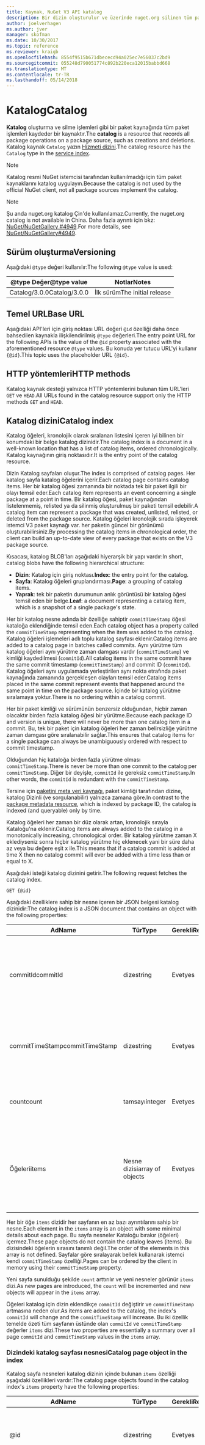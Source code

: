 ```yaml
---
title: Kaynak, NuGet V3 API katalog
description: Bir dizin oluşturulur ve üzerinde nuget.org silinen tüm paketlerin kataloğudur.
author: joelverhagen
ms.author: jver
manager: skofman
ms.date: 10/30/2017
ms.topic: reference
ms.reviewer: kraigb
ms.openlocfilehash: 8554f9515b671dbececd94a025ec7e56037c2bd9
ms.sourcegitcommit: 055248d790051774c892b220eca12015babbd668
ms.translationtype: MT
ms.contentlocale: tr-TR
ms.lasthandoff: 05/14/2018
---
```

# <a name="catalog"></a><span data-ttu-id="11a98-103">Katalog</span><span class="sxs-lookup"><span data-stu-id="11a98-103">Catalog</span></span>

<span data-ttu-id="11a98-104">**Katalog** oluşturma ve silme işlemleri gibi bir paket kaynağında tüm paket işlemleri kaydeder bir kaynaktır.</span><span class="sxs-lookup"><span data-stu-id="11a98-104">The **catalog** is a resource that records all package operations on a package source, such as creations and deletions.</span></span> <span data-ttu-id="11a98-105">Katalog kaynak `Catalog` yazın [Hizmeti dizini](service-index.md).</span><span class="sxs-lookup"><span data-stu-id="11a98-105">The catalog resource has the `Catalog` type in the [service index](service-index.md).</span></span>

> [!Note]
> <span data-ttu-id="11a98-106">Katalog resmi NuGet istemcisi tarafından kullanılmadığı için tüm paket kaynaklarını katalog uygulayın.</span><span class="sxs-lookup"><span data-stu-id="11a98-106">Because the catalog is not used by the official NuGet client, not all package sources implement the catalog.</span></span>

> [!Note]
> <span data-ttu-id="11a98-107">Şu anda nuget.org katalog Çin'de kullanılamaz.</span><span class="sxs-lookup"><span data-stu-id="11a98-107">Currently, the nuget.org catalog is not available in China.</span></span> <span data-ttu-id="11a98-108">Daha fazla ayrıntı için bkz: [NuGet/NuGetGallery #4949](https://github.com/NuGet/NuGetGallery/issues/4949).</span><span class="sxs-lookup"><span data-stu-id="11a98-108">For more details, see [NuGet/NuGetGallery#4949](https://github.com/NuGet/NuGetGallery/issues/4949).</span></span>

## <a name="versioning"></a><span data-ttu-id="11a98-109">Sürüm oluşturma</span><span class="sxs-lookup"><span data-stu-id="11a98-109">Versioning</span></span>

<span data-ttu-id="11a98-110">Aşağıdaki `@type` değeri kullanılır:</span><span class="sxs-lookup"><span data-stu-id="11a98-110">The following `@type` value is used:</span></span>

<span data-ttu-id="11a98-111">@type Değer</span><span class="sxs-lookup"><span data-stu-id="11a98-111">@type value</span></span>   | <span data-ttu-id="11a98-112">Notlar</span><span class="sxs-lookup"><span data-stu-id="11a98-112">Notes</span></span>
------------- | -----
<span data-ttu-id="11a98-113">Catalog/3.0.0</span><span class="sxs-lookup"><span data-stu-id="11a98-113">Catalog/3.0.0</span></span> | <span data-ttu-id="11a98-114">İlk sürüm</span><span class="sxs-lookup"><span data-stu-id="11a98-114">The initial release</span></span>

## <a name="base-url"></a><span data-ttu-id="11a98-115">Temel URL</span><span class="sxs-lookup"><span data-stu-id="11a98-115">Base URL</span></span>

<span data-ttu-id="11a98-116">Aşağıdaki API'leri için giriş noktası URL değeri `@id` özelliği daha önce bahsedilen kaynakla ilişkilendirilmiş `@type` değerleri.</span><span class="sxs-lookup"><span data-stu-id="11a98-116">The entry point URL for the following APIs is the value of the `@id` property associated with the aforementioned resource `@type` values.</span></span> <span data-ttu-id="11a98-117">Bu konuda yer tutucu URL'yi kullanır `{@id}`.</span><span class="sxs-lookup"><span data-stu-id="11a98-117">This topic uses the placeholder URL `{@id}`.</span></span>

## <a name="http-methods"></a><span data-ttu-id="11a98-118">HTTP yöntemleri</span><span class="sxs-lookup"><span data-stu-id="11a98-118">HTTP methods</span></span>

<span data-ttu-id="11a98-119">Katalog kaynak desteği yalnızca HTTP yöntemlerini bulunan tüm URL'leri `GET` ve `HEAD`.</span><span class="sxs-lookup"><span data-stu-id="11a98-119">All URLs found in the catalog resource support only the HTTP methods `GET` and `HEAD`.</span></span>

## <a name="catalog-index"></a><span data-ttu-id="11a98-120">Katalog dizini</span><span class="sxs-lookup"><span data-stu-id="11a98-120">Catalog index</span></span>

<span data-ttu-id="11a98-121">Katalog öğeleri, kronolojik olarak sıralanan listesini içeren iyi bilinen bir konumdaki bir belge katalog dizinidir.</span><span class="sxs-lookup"><span data-stu-id="11a98-121">The catalog index is a document in a well-known location that has a list of catalog items, ordered chronologically.</span></span> <span data-ttu-id="11a98-122">Katalog kaynağının giriş noktasıdır.</span><span class="sxs-lookup"><span data-stu-id="11a98-122">It is the entry point of the catalog resource.</span></span>

<span data-ttu-id="11a98-123">Dizin Katalog sayfaları oluşur.</span><span class="sxs-lookup"><span data-stu-id="11a98-123">The index is comprised of catalog pages.</span></span> <span data-ttu-id="11a98-124">Her katalog sayfa katalog öğelerini içerir.</span><span class="sxs-lookup"><span data-stu-id="11a98-124">Each catalog page contains catalog items.</span></span> <span data-ttu-id="11a98-125">Her bir katalog öğesi zamanında bir noktada tek bir paket ilgili bir olayı temsil eder.</span><span class="sxs-lookup"><span data-stu-id="11a98-125">Each catalog item represents an event concerning a single package at a point in time.</span></span> <span data-ttu-id="11a98-126">Bir katalog öğesi, paket kaynağından listelenmemiş, relisted ya da silinmiş oluşturulmuş bir paketi temsil edebilir.</span><span class="sxs-lookup"><span data-stu-id="11a98-126">A catalog item can represent a package that was created, unlisted, relisted, or deleted from the package source.</span></span> <span data-ttu-id="11a98-127">Katalog öğeleri kronolojik sırada işleyerek istemci V3 paket kaynağı var. her paketin güncel bir görünümü oluşturabilirsiniz.</span><span class="sxs-lookup"><span data-stu-id="11a98-127">By processing the catalog items in chronological order, the client can build an up-to-date view of every package that exists on the V3 package source.</span></span>

<span data-ttu-id="11a98-128">Kısacası, katalog BLOB'ları aşağıdaki hiyerarşik bir yapı vardır:</span><span class="sxs-lookup"><span data-stu-id="11a98-128">In short, catalog blobs have the following hierarchical structure:</span></span>

- <span data-ttu-id="11a98-129">**Dizin**: Katalog için giriş noktası.</span><span class="sxs-lookup"><span data-stu-id="11a98-129">**Index**: the entry point for the catalog.</span></span>
- <span data-ttu-id="11a98-130">**Sayfa**: Katalog öğeleri gruplandırması.</span><span class="sxs-lookup"><span data-stu-id="11a98-130">**Page**: a grouping of catalog items.</span></span>
- <span data-ttu-id="11a98-131">**Yaprak**: tek bir paketin durumunun anlık görüntüsü bir katalog öğesi temsil eden bir belge.</span><span class="sxs-lookup"><span data-stu-id="11a98-131">**Leaf**: a document representing a catalog item, which is a snapshot of a single package's state.</span></span>

<span data-ttu-id="11a98-132">Her bir katalog nesne adında bir özelliğe sahiptir `commitTimeStamp` öğesi kataloğa eklendiğinde temsil eden.</span><span class="sxs-lookup"><span data-stu-id="11a98-132">Each catalog object has a property called the `commitTimeStamp` representing when the item was added to the catalog.</span></span> <span data-ttu-id="11a98-133">Katalog öğeleri işlemeleri adlı toplu katalog sayfası eklenir.</span><span class="sxs-lookup"><span data-stu-id="11a98-133">Catalog items are added to a catalog page in batches called commits.</span></span> <span data-ttu-id="11a98-134">Aynı yürütme tüm katalog öğeleri aynı yürütme zaman damgası vardır (`commitTimeStamp`) ve kimliği kaydedilmesi (`commitId`).</span><span class="sxs-lookup"><span data-stu-id="11a98-134">All catalog items in the same commit have the same commit timestamp (`commitTimeStamp`) and commit ID (`commitId`).</span></span> <span data-ttu-id="11a98-135">Katalog öğeleri aynı uygulamada yerleştirilen aynı nokta etrafında paket kaynağında zamanında gerçekleşen olayları temsil eder.</span><span class="sxs-lookup"><span data-stu-id="11a98-135">Catalog items placed in the same commit represent events that happened around the same point in time on the package source.</span></span> <span data-ttu-id="11a98-136">İçinde bir katalog yürütme sıralamaya yoktur.</span><span class="sxs-lookup"><span data-stu-id="11a98-136">There is no ordering within a catalog commit.</span></span>

<span data-ttu-id="11a98-137">Her bir paket kimliği ve sürümünün benzersiz olduğundan, hiçbir zaman olacaktır birden fazla katalog öğesi bir yürütme.</span><span class="sxs-lookup"><span data-stu-id="11a98-137">Because each package ID and version is unique, there will never be more than one catalog item in a commit.</span></span> <span data-ttu-id="11a98-138">Bu, tek bir paket için katalog öğeleri her zaman belirsizliğe yürütme zaman damgası göre sıralanabilir sağlar.</span><span class="sxs-lookup"><span data-stu-id="11a98-138">This ensures that catalog items for a single package can always be unambiguously ordered with respect to commit timestamp.</span></span>

<span data-ttu-id="11a98-139">Olduğundan hiç kataloğa birden fazla yürütme olması `commitTimeStamp`.</span><span class="sxs-lookup"><span data-stu-id="11a98-139">There is never be more than one commit to the catalog per `commitTimeStamp`.</span></span> <span data-ttu-id="11a98-140">Diğer bir deyişle, `commitId` ile gereksiz `commitTimeStamp`.</span><span class="sxs-lookup"><span data-stu-id="11a98-140">In other words, the `commitId` is redundant with the `commitTimeStamp`.</span></span>

<span data-ttu-id="11a98-141">Tersine için [paketini meta veri kaynağı](registration-base-url-resource.md), paket kimliği tarafından dizine, katalog Dizinli (ve sorgulanabilir) yalnızca zamana göre.</span><span class="sxs-lookup"><span data-stu-id="11a98-141">In contrast to the [package metadata resource](registration-base-url-resource.md), which is indexed by package ID, the catalog is indexed (and queryable) only by time.</span></span>

<span data-ttu-id="11a98-142">Katalog öğeleri her zaman bir düz olarak artan, kronolojik sırayla Kataloğu'na eklenir.</span><span class="sxs-lookup"><span data-stu-id="11a98-142">Catalog items are always added to the catalog in a monotonically increasing, chronological order.</span></span> <span data-ttu-id="11a98-143">Bir katalog yürütme zaman X eklediyseniz sonra hiçbir katalog yürütme hiç eklenecek yani bir süre daha az veya bu değere eşit x ile.</span><span class="sxs-lookup"><span data-stu-id="11a98-143">This means that if a catalog commit is added at time X then no catalog commit will ever be added with a time less than or equal to X.</span></span>

<span data-ttu-id="11a98-144">Aşağıdaki isteği katalog dizinini getirir.</span><span class="sxs-lookup"><span data-stu-id="11a98-144">The following request fetches the catalog index.</span></span>

    GET {@id}

<span data-ttu-id="11a98-145">Aşağıdaki özelliklere sahip bir nesne içeren bir JSON belgesi katalog dizinidir:</span><span class="sxs-lookup"><span data-stu-id="11a98-145">The catalog index is a JSON document that contains an object with the following properties:</span></span>

<span data-ttu-id="11a98-146">Ad</span><span class="sxs-lookup"><span data-stu-id="11a98-146">Name</span></span>            | <span data-ttu-id="11a98-147">Tür</span><span class="sxs-lookup"><span data-stu-id="11a98-147">Type</span></span>             | <span data-ttu-id="11a98-148">Gerekli</span><span class="sxs-lookup"><span data-stu-id="11a98-148">Required</span></span> | <span data-ttu-id="11a98-149">Notlar</span><span class="sxs-lookup"><span data-stu-id="11a98-149">Notes</span></span>
--------------- | ---------------- | -------- | -----
<span data-ttu-id="11a98-150">commitId</span><span class="sxs-lookup"><span data-stu-id="11a98-150">commitId</span></span>        | <span data-ttu-id="11a98-151">dize</span><span class="sxs-lookup"><span data-stu-id="11a98-151">string</span></span>           | <span data-ttu-id="11a98-152">Evet</span><span class="sxs-lookup"><span data-stu-id="11a98-152">yes</span></span>      | <span data-ttu-id="11a98-153">En son işleme ile ilişkili benzersiz bir kimliği</span><span class="sxs-lookup"><span data-stu-id="11a98-153">A unique ID associated with the most recent commit</span></span>
<span data-ttu-id="11a98-154">commitTimeStamp</span><span class="sxs-lookup"><span data-stu-id="11a98-154">commitTimeStamp</span></span> | <span data-ttu-id="11a98-155">dize</span><span class="sxs-lookup"><span data-stu-id="11a98-155">string</span></span>           | <span data-ttu-id="11a98-156">Evet</span><span class="sxs-lookup"><span data-stu-id="11a98-156">yes</span></span>      | <span data-ttu-id="11a98-157">En son yürütme, zaman damgası</span><span class="sxs-lookup"><span data-stu-id="11a98-157">A timestamp of the most recent commit</span></span>
<span data-ttu-id="11a98-158">count</span><span class="sxs-lookup"><span data-stu-id="11a98-158">count</span></span>           | <span data-ttu-id="11a98-159">tamsayı</span><span class="sxs-lookup"><span data-stu-id="11a98-159">integer</span></span>          | <span data-ttu-id="11a98-160">Evet</span><span class="sxs-lookup"><span data-stu-id="11a98-160">yes</span></span>      | <span data-ttu-id="11a98-161">Dizindeki sayfa sayısı</span><span class="sxs-lookup"><span data-stu-id="11a98-161">The number of pages in the index</span></span>
<span data-ttu-id="11a98-162">Öğeleri</span><span class="sxs-lookup"><span data-stu-id="11a98-162">items</span></span>           | <span data-ttu-id="11a98-163">Nesne dizisi</span><span class="sxs-lookup"><span data-stu-id="11a98-163">array of objects</span></span> | <span data-ttu-id="11a98-164">Evet</span><span class="sxs-lookup"><span data-stu-id="11a98-164">yes</span></span>      | <span data-ttu-id="11a98-165">Bir nesne dizisi, bir sayfayı temsil eden her nesnesi</span><span class="sxs-lookup"><span data-stu-id="11a98-165">A array of objects, each object representing a page</span></span>

<span data-ttu-id="11a98-166">Her bir öğe `items` dizidir her sayfanın en az bazı ayrıntılarını sahip bir nesne.</span><span class="sxs-lookup"><span data-stu-id="11a98-166">Each element in the `items` array is an object with some minimal details about each page.</span></span> <span data-ttu-id="11a98-167">Bu sayfa nesneler Kataloğu bırakır (öğeleri) içermez.</span><span class="sxs-lookup"><span data-stu-id="11a98-167">These page objects do not contain the catalog leaves (items).</span></span> <span data-ttu-id="11a98-168">Bu dizisindeki öğelerin sırasını tanımlı değil.</span><span class="sxs-lookup"><span data-stu-id="11a98-168">The order of the elements in this array is not defined.</span></span> <span data-ttu-id="11a98-169">Sayfalar göre sıralayarak bellek kullanarak istemci kendi `commitTimeStamp` özelliği.</span><span class="sxs-lookup"><span data-stu-id="11a98-169">Pages can be ordered by the client in memory using their `commitTimeStamp` property.</span></span>

<span data-ttu-id="11a98-170">Yeni sayfa sunulduğu şekilde `count` arttırılır ve yeni nesneler görünür `items` dizi.</span><span class="sxs-lookup"><span data-stu-id="11a98-170">As new pages are introduced, the `count` will be incremented and new objects will appear in the `items` array.</span></span>

<span data-ttu-id="11a98-171">Öğeleri katalog için dizin eklendikçe `commitId` değiştirir ve `commitTimeStamp` artmasına neden olur.</span><span class="sxs-lookup"><span data-stu-id="11a98-171">As items are added to the catalog, the index's `commitId` will change and the `commitTimeStamp` will increase.</span></span> <span data-ttu-id="11a98-172">Bu iki özellik temelde özeti tüm sayfanın üstünde olan `commitId` ve `commitTimeStamp` değerler `items` dizi.</span><span class="sxs-lookup"><span data-stu-id="11a98-172">These two properties are essentially a summary over all page `commitId` and `commitTimeStamp` values in the `items` array.</span></span>

### <a name="catalog-page-object-in-the-index"></a><span data-ttu-id="11a98-173">Dizindeki katalog sayfası nesnesi</span><span class="sxs-lookup"><span data-stu-id="11a98-173">Catalog page object in the index</span></span>

<span data-ttu-id="11a98-174">Katalog sayfa nesneleri katalog dizinin içinde bulunan `items` özelliği aşağıdaki özellikleri vardır:</span><span class="sxs-lookup"><span data-stu-id="11a98-174">The catalog page objects found in the catalog index's `items` property have the following properties:</span></span>

<span data-ttu-id="11a98-175">Ad</span><span class="sxs-lookup"><span data-stu-id="11a98-175">Name</span></span>            | <span data-ttu-id="11a98-176">Tür</span><span class="sxs-lookup"><span data-stu-id="11a98-176">Type</span></span>    | <span data-ttu-id="11a98-177">Gerekli</span><span class="sxs-lookup"><span data-stu-id="11a98-177">Required</span></span> | <span data-ttu-id="11a98-178">Notlar</span><span class="sxs-lookup"><span data-stu-id="11a98-178">Notes</span></span>
--------------- | ------- | -------- | -----
@id             | <span data-ttu-id="11a98-179">dize</span><span class="sxs-lookup"><span data-stu-id="11a98-179">string</span></span>  | <span data-ttu-id="11a98-180">Evet</span><span class="sxs-lookup"><span data-stu-id="11a98-180">yes</span></span>      | <span data-ttu-id="11a98-181">Fetch katalog sayfası URL'si</span><span class="sxs-lookup"><span data-stu-id="11a98-181">The URL to fetch catalog page</span></span>
<span data-ttu-id="11a98-182">commitId</span><span class="sxs-lookup"><span data-stu-id="11a98-182">commitId</span></span>        | <span data-ttu-id="11a98-183">dize</span><span class="sxs-lookup"><span data-stu-id="11a98-183">string</span></span>  | <span data-ttu-id="11a98-184">Evet</span><span class="sxs-lookup"><span data-stu-id="11a98-184">yes</span></span>      | <span data-ttu-id="11a98-185">Bu sayfada en son yürütme ile ilişkili benzersiz bir kimliği</span><span class="sxs-lookup"><span data-stu-id="11a98-185">A unique ID associated with the most recent commit in this page</span></span>
<span data-ttu-id="11a98-186">commitTimeStamp</span><span class="sxs-lookup"><span data-stu-id="11a98-186">commitTimeStamp</span></span> | <span data-ttu-id="11a98-187">dize</span><span class="sxs-lookup"><span data-stu-id="11a98-187">string</span></span>  | <span data-ttu-id="11a98-188">Evet</span><span class="sxs-lookup"><span data-stu-id="11a98-188">yes</span></span>      | <span data-ttu-id="11a98-189">Bu sayfada en son yürütme, zaman damgası</span><span class="sxs-lookup"><span data-stu-id="11a98-189">A timestamp of the most recent commit in this page</span></span>
<span data-ttu-id="11a98-190">count</span><span class="sxs-lookup"><span data-stu-id="11a98-190">count</span></span>           | <span data-ttu-id="11a98-191">tamsayı</span><span class="sxs-lookup"><span data-stu-id="11a98-191">integer</span></span> | <span data-ttu-id="11a98-192">Evet</span><span class="sxs-lookup"><span data-stu-id="11a98-192">yes</span></span>      | <span data-ttu-id="11a98-193">Katalog Sayfası öğelerin sayısı</span><span class="sxs-lookup"><span data-stu-id="11a98-193">The number of items in the catalog page</span></span>

<span data-ttu-id="11a98-194">Tersine için [paketini meta veri kaynağı](registration-base-url-resource.md) Inlines, bazı durumlarda dizine bırakır, katalog bırakır hiçbir zaman dizine içermesinden ve her zaman sayfanın kullanarak getirilmesi `@id` URL.</span><span class="sxs-lookup"><span data-stu-id="11a98-194">In contrast to the [package metadata resource](registration-base-url-resource.md) which in some cases inlines leaves into the index, catalog leaves are never inlined into the index and must always be fetched by using the page's `@id` URL.</span></span>

### <a name="sample-request"></a><span data-ttu-id="11a98-195">Örnek istek</span><span class="sxs-lookup"><span data-stu-id="11a98-195">Sample request</span></span>

    GET https://api.nuget.org/v3/catalog0/index.json

### <a name="sample-response"></a><span data-ttu-id="11a98-196">Örnek yanıt</span><span class="sxs-lookup"><span data-stu-id="11a98-196">Sample response</span></span>

[!code-JSON [catalog-index.json](./_data/catalog-index.json)]

## <a name="catalog-page"></a><span data-ttu-id="11a98-197">Katalog Sayfası</span><span class="sxs-lookup"><span data-stu-id="11a98-197">Catalog page</span></span>

<span data-ttu-id="11a98-198">Katalog Sayfası, katalog öğelerini koleksiyonudur.</span><span class="sxs-lookup"><span data-stu-id="11a98-198">The catalog page is a collection of catalog items.</span></span> <span data-ttu-id="11a98-199">Aşağıdakilerden birini kullanarak alınan bir belge olduğu `@id` değerleri katalog dizininde bulunamadı.</span><span class="sxs-lookup"><span data-stu-id="11a98-199">It is a document fetched using one of the `@id` values found in the catalog index.</span></span> <span data-ttu-id="11a98-200">Bir katalog sayfasının URL'sini tahmin edilebilir olması amaçlanmamıştır ve yalnızca katalog dizini kullanarak bulunması gerekir.</span><span class="sxs-lookup"><span data-stu-id="11a98-200">The URL to a catalog page is not intended to be predictable and should be discovered using only the catalog index.</span></span>

<span data-ttu-id="11a98-201">Yeni Katalog öğelerini yalnızca zaman damgalı yüksek yürütme katalog dizin sayfası veya yeni bir sayfaya eklenen.</span><span class="sxs-lookup"><span data-stu-id="11a98-201">New catalog items are added to the page in the catalog index only with the highest commit timestamp or to a new page.</span></span> <span data-ttu-id="11a98-202">Daha yüksek bir yürütme zaman damgası içeren bir sayfa Kataloğu'na eklendikten sonra eski sayfalar hiçbir zaman eklenecek veya değiştirildi.</span><span class="sxs-lookup"><span data-stu-id="11a98-202">Once a page with a higher commit timestamp is added to the catalog, older pages are never added to or changed.</span></span>

<span data-ttu-id="11a98-203">Katalog sayfa belge, aşağıdaki özelliklere sahip bir JSON nesnesidir:</span><span class="sxs-lookup"><span data-stu-id="11a98-203">The catalog page document is a JSON object with the following properties:</span></span>

<span data-ttu-id="11a98-204">Ad</span><span class="sxs-lookup"><span data-stu-id="11a98-204">Name</span></span>            | <span data-ttu-id="11a98-205">Tür</span><span class="sxs-lookup"><span data-stu-id="11a98-205">Type</span></span>             | <span data-ttu-id="11a98-206">Gerekli</span><span class="sxs-lookup"><span data-stu-id="11a98-206">Required</span></span> | <span data-ttu-id="11a98-207">Notlar</span><span class="sxs-lookup"><span data-stu-id="11a98-207">Notes</span></span>
--------------- | ---------------- | -------- | -----
<span data-ttu-id="11a98-208">commitId</span><span class="sxs-lookup"><span data-stu-id="11a98-208">commitId</span></span>        | <span data-ttu-id="11a98-209">dize</span><span class="sxs-lookup"><span data-stu-id="11a98-209">string</span></span>           | <span data-ttu-id="11a98-210">Evet</span><span class="sxs-lookup"><span data-stu-id="11a98-210">yes</span></span>      | <span data-ttu-id="11a98-211">Bu sayfada en son yürütme ile ilişkili benzersiz bir kimliği</span><span class="sxs-lookup"><span data-stu-id="11a98-211">A unique ID associated with the most recent commit in this page</span></span>
<span data-ttu-id="11a98-212">commitTimeStamp</span><span class="sxs-lookup"><span data-stu-id="11a98-212">commitTimeStamp</span></span> | <span data-ttu-id="11a98-213">dize</span><span class="sxs-lookup"><span data-stu-id="11a98-213">string</span></span>           | <span data-ttu-id="11a98-214">Evet</span><span class="sxs-lookup"><span data-stu-id="11a98-214">yes</span></span>      | <span data-ttu-id="11a98-215">Bu sayfada en son yürütme, zaman damgası</span><span class="sxs-lookup"><span data-stu-id="11a98-215">A timestamp of the most recent commit in this page</span></span>
<span data-ttu-id="11a98-216">count</span><span class="sxs-lookup"><span data-stu-id="11a98-216">count</span></span>           | <span data-ttu-id="11a98-217">tamsayı</span><span class="sxs-lookup"><span data-stu-id="11a98-217">integer</span></span>          | <span data-ttu-id="11a98-218">Evet</span><span class="sxs-lookup"><span data-stu-id="11a98-218">yes</span></span>      | <span data-ttu-id="11a98-219">Sayfadaki öğelerin sayısı</span><span class="sxs-lookup"><span data-stu-id="11a98-219">The number of items in the page</span></span>
<span data-ttu-id="11a98-220">Öğeleri</span><span class="sxs-lookup"><span data-stu-id="11a98-220">items</span></span>           | <span data-ttu-id="11a98-221">Nesne dizisi</span><span class="sxs-lookup"><span data-stu-id="11a98-221">array of objects</span></span> | <span data-ttu-id="11a98-222">Evet</span><span class="sxs-lookup"><span data-stu-id="11a98-222">yes</span></span>      | <span data-ttu-id="11a98-223">Bu sayfadaki katalog öğeleri</span><span class="sxs-lookup"><span data-stu-id="11a98-223">The catalog items in this page</span></span>
<span data-ttu-id="11a98-224">Üst</span><span class="sxs-lookup"><span data-stu-id="11a98-224">parent</span></span>          | <span data-ttu-id="11a98-225">dize</span><span class="sxs-lookup"><span data-stu-id="11a98-225">string</span></span>           | <span data-ttu-id="11a98-226">Evet</span><span class="sxs-lookup"><span data-stu-id="11a98-226">yes</span></span>      | <span data-ttu-id="11a98-227">Katalog dizinini URL'si</span><span class="sxs-lookup"><span data-stu-id="11a98-227">A URL to the catalog index</span></span>

<span data-ttu-id="11a98-228">Her bir öğe `items` dizidir katalog öğesi en az bazı ayrıntılarını sahip bir nesne.</span><span class="sxs-lookup"><span data-stu-id="11a98-228">Each element in the `items` array is an object with some minimal details about the catalog item.</span></span> <span data-ttu-id="11a98-229">Bu öğe nesneler katalog öğesi'nin veri içermez.</span><span class="sxs-lookup"><span data-stu-id="11a98-229">These item objects do not contain all of the catalog item's data.</span></span> <span data-ttu-id="11a98-230">Sayfanın öğelerin sırasını `items` dizi tanımlı değil.</span><span class="sxs-lookup"><span data-stu-id="11a98-230">The order of the items in the page's `items` array is not defined.</span></span> <span data-ttu-id="11a98-231">Öğeleri göre sıralayarak bellek kullanarak istemci kendi `commitTimeStamp` özelliği.</span><span class="sxs-lookup"><span data-stu-id="11a98-231">Items can be ordered by the client in memory using their `commitTimeStamp` property.</span></span>

<span data-ttu-id="11a98-232">Katalog öğeleri sayfasında sayısı sunucu uygulaması tarafından tanımlanır.</span><span class="sxs-lookup"><span data-stu-id="11a98-232">The number of catalog items in a page is defined by server implementation.</span></span> <span data-ttu-id="11a98-233">Nuget.org için en fazla 550 öğeler var. her sayfasında gerçek sayı zamandaki noktasında sonraki yürütme toplu boyutuna bağlı olarak, bazı sayfaların küçük olabilir ancak.</span><span class="sxs-lookup"><span data-stu-id="11a98-233">For nuget.org, there are at most 550 items in each page, although the actual number may be smaller for some pages depending on the size of the next commit batch at the point in time.</span></span>

<span data-ttu-id="11a98-234">Yeni öğeler sunulduğu şekilde `count` artırılır ve yeni katalog öğesi nesneleri görünür olan `items` dizi.</span><span class="sxs-lookup"><span data-stu-id="11a98-234">As new items are introduced, the `count` is incremented and new catalog item objects appear in the `items` array.</span></span>

<span data-ttu-id="11a98-235">Öğeleri sayfaya eklendikçe `commitId` değişiklikleri ve `commitTimeStamp` artırır.</span><span class="sxs-lookup"><span data-stu-id="11a98-235">As items are added to the page, the `commitId` changes and the `commitTimeStamp` increases.</span></span> <span data-ttu-id="11a98-236">Bu iki özellik temelde özeti tümü `commitId` ve `commitTimeStamp` değerler `items` dizi.</span><span class="sxs-lookup"><span data-stu-id="11a98-236">These two properties are essentially a summary over all `commitId` and `commitTimeStamp` values in the `items` array.</span></span>

### <a name="catalog-item-object-in-a-page"></a><span data-ttu-id="11a98-237">Katalog öğesi nesnesi sayfasındaki</span><span class="sxs-lookup"><span data-stu-id="11a98-237">Catalog item object in a page</span></span>

<span data-ttu-id="11a98-238">Katalog öğesi nesneleri bulunan katalog sayfanın `items` özelliği aşağıdaki özellikleri vardır:</span><span class="sxs-lookup"><span data-stu-id="11a98-238">The catalog item objects found in the catalog page's `items` property have the following properties:</span></span>

<span data-ttu-id="11a98-239">Ad</span><span class="sxs-lookup"><span data-stu-id="11a98-239">Name</span></span>            | <span data-ttu-id="11a98-240">Tür</span><span class="sxs-lookup"><span data-stu-id="11a98-240">Type</span></span>    | <span data-ttu-id="11a98-241">Gerekli</span><span class="sxs-lookup"><span data-stu-id="11a98-241">Required</span></span> | <span data-ttu-id="11a98-242">Notlar</span><span class="sxs-lookup"><span data-stu-id="11a98-242">Notes</span></span>
--------------- | ------- | -------- | -----
@id             | <span data-ttu-id="11a98-243">dize</span><span class="sxs-lookup"><span data-stu-id="11a98-243">string</span></span>  | <span data-ttu-id="11a98-244">Evet</span><span class="sxs-lookup"><span data-stu-id="11a98-244">yes</span></span>      | <span data-ttu-id="11a98-245">Katalog öğesi getirmek için URL</span><span class="sxs-lookup"><span data-stu-id="11a98-245">The URL to fetch the catalog item</span></span>
@type           | <span data-ttu-id="11a98-246">dize</span><span class="sxs-lookup"><span data-stu-id="11a98-246">string</span></span>  | <span data-ttu-id="11a98-247">Evet</span><span class="sxs-lookup"><span data-stu-id="11a98-247">yes</span></span>      | <span data-ttu-id="11a98-248">Katalog öğesi türü</span><span class="sxs-lookup"><span data-stu-id="11a98-248">The type of the catalog item</span></span>
<span data-ttu-id="11a98-249">commitId</span><span class="sxs-lookup"><span data-stu-id="11a98-249">commitId</span></span>        | <span data-ttu-id="11a98-250">dize</span><span class="sxs-lookup"><span data-stu-id="11a98-250">string</span></span>  | <span data-ttu-id="11a98-251">Evet</span><span class="sxs-lookup"><span data-stu-id="11a98-251">yes</span></span>      | <span data-ttu-id="11a98-252">Bu katalog öğesi ile ilişkili yürütme kimliği</span><span class="sxs-lookup"><span data-stu-id="11a98-252">The commit ID associated with this catalog item</span></span>
<span data-ttu-id="11a98-253">commitTimeStamp</span><span class="sxs-lookup"><span data-stu-id="11a98-253">commitTimeStamp</span></span> | <span data-ttu-id="11a98-254">dize</span><span class="sxs-lookup"><span data-stu-id="11a98-254">string</span></span>  | <span data-ttu-id="11a98-255">Evet</span><span class="sxs-lookup"><span data-stu-id="11a98-255">yes</span></span>      | <span data-ttu-id="11a98-256">Bu katalog öğesinin yürütme zaman damgası</span><span class="sxs-lookup"><span data-stu-id="11a98-256">The commit timestamp of this catalog item</span></span>
<span data-ttu-id="11a98-257">nuget:id</span><span class="sxs-lookup"><span data-stu-id="11a98-257">nuget:id</span></span>        | <span data-ttu-id="11a98-258">dize</span><span class="sxs-lookup"><span data-stu-id="11a98-258">string</span></span>  | <span data-ttu-id="11a98-259">Evet</span><span class="sxs-lookup"><span data-stu-id="11a98-259">yes</span></span>      | <span data-ttu-id="11a98-260">Bu yaprak ilgili paket kimliği</span><span class="sxs-lookup"><span data-stu-id="11a98-260">The package ID that this leaf is related to</span></span>
<span data-ttu-id="11a98-261">nuget:version</span><span class="sxs-lookup"><span data-stu-id="11a98-261">nuget:version</span></span>   | <span data-ttu-id="11a98-262">dize</span><span class="sxs-lookup"><span data-stu-id="11a98-262">string</span></span>  | <span data-ttu-id="11a98-263">Evet</span><span class="sxs-lookup"><span data-stu-id="11a98-263">yes</span></span>      | <span data-ttu-id="11a98-264">Bu yaprak ilgili Paket sürümü</span><span class="sxs-lookup"><span data-stu-id="11a98-264">The package version that this leaf is related to</span></span>

<span data-ttu-id="11a98-265">`@type` Değer aşağıdaki iki değerden biri olacaktır:</span><span class="sxs-lookup"><span data-stu-id="11a98-265">The `@type` value will be one of the following two values:</span></span>

1. <span data-ttu-id="11a98-266">`nuget:PackageDetails`: Bu karşılık `PackageDetails` katalog yaprak belge türü.</span><span class="sxs-lookup"><span data-stu-id="11a98-266">`nuget:PackageDetails`: this corresponds to `PackageDetails` type in the catalog leaf document.</span></span>
1. <span data-ttu-id="11a98-267">`nuget:PackageDelete`: Bu karşılık `PackageDelete` katalog yaprak belge türü.</span><span class="sxs-lookup"><span data-stu-id="11a98-267">`nuget:PackageDelete`: this corresponds to the `PackageDelete` type in the catalog leaf document.</span></span>

<span data-ttu-id="11a98-268">Her ne tür, göreceğiniz anlamına gelir hakkında daha fazla ayrıntı için [karşılık gelen öğe türü](#item-types) aşağıda.</span><span class="sxs-lookup"><span data-stu-id="11a98-268">For more details about what each type means, see the [corresponding items type](#item-types) below.</span></span>

### <a name="sample-request"></a><span data-ttu-id="11a98-269">Örnek istek</span><span class="sxs-lookup"><span data-stu-id="11a98-269">Sample request</span></span>

    GET https://api.nuget.org/v3/catalog0/page2926.json

### <a name="sample-response"></a><span data-ttu-id="11a98-270">Örnek yanıt</span><span class="sxs-lookup"><span data-stu-id="11a98-270">Sample response</span></span>

[!code-JSON [catalog-page.json](./_data/catalog-page.json)]

## <a name="catalog-leaf"></a><span data-ttu-id="11a98-271">Katalog yaprak</span><span class="sxs-lookup"><span data-stu-id="11a98-271">Catalog leaf</span></span>

<span data-ttu-id="11a98-272">Katalog yaprak zamanında belirli paket kimliği ve sürüm, belirli bir noktada hakkındaki meta verileri içerir.</span><span class="sxs-lookup"><span data-stu-id="11a98-272">The catalog leaf contains metadata about a specific package ID and version at some point in time.</span></span> <span data-ttu-id="11a98-273">Kullanarak alınan bir belge olduğu `@id` değeri bir katalog sayfası bulundu.</span><span class="sxs-lookup"><span data-stu-id="11a98-273">It is a document fetched using the `@id` value found in a catalog page.</span></span> <span data-ttu-id="11a98-274">Bir katalog yaprak URL'sine tahmin edilebilir olması amaçlanmamıştır ve yalnızca bir katalog sayfası kullanarak bulunması gerekir.</span><span class="sxs-lookup"><span data-stu-id="11a98-274">The URL to a catalog leaf is not intended to be predictable and should be discovered using only a catalog page.</span></span>

<span data-ttu-id="11a98-275">Katalog yaprak belge, aşağıdaki özelliklere sahip bir JSON nesnesidir:</span><span class="sxs-lookup"><span data-stu-id="11a98-275">The catalog leaf document is a JSON object with the following properties:</span></span>

<span data-ttu-id="11a98-276">Ad</span><span class="sxs-lookup"><span data-stu-id="11a98-276">Name</span></span>                    | <span data-ttu-id="11a98-277">Tür</span><span class="sxs-lookup"><span data-stu-id="11a98-277">Type</span></span>                       | <span data-ttu-id="11a98-278">Gerekli</span><span class="sxs-lookup"><span data-stu-id="11a98-278">Required</span></span> | <span data-ttu-id="11a98-279">Notlar</span><span class="sxs-lookup"><span data-stu-id="11a98-279">Notes</span></span>
----------------------- | -------------------------- | -------- | -----
@type                   | <span data-ttu-id="11a98-280">dize veya dize dizisi</span><span class="sxs-lookup"><span data-stu-id="11a98-280">string or array of strings</span></span> | <span data-ttu-id="11a98-281">Evet</span><span class="sxs-lookup"><span data-stu-id="11a98-281">yes</span></span>      | <span data-ttu-id="11a98-282">Katalog öğesi türleri</span><span class="sxs-lookup"><span data-stu-id="11a98-282">The type(s) of the catalog item</span></span>
<span data-ttu-id="11a98-283">catalog:commitId</span><span class="sxs-lookup"><span data-stu-id="11a98-283">catalog:commitId</span></span>        | <span data-ttu-id="11a98-284">dize</span><span class="sxs-lookup"><span data-stu-id="11a98-284">string</span></span>                     | <span data-ttu-id="11a98-285">Evet</span><span class="sxs-lookup"><span data-stu-id="11a98-285">yes</span></span>      | <span data-ttu-id="11a98-286">Bu katalog öğesi ile ilişkilendirilmiş bir yürütme kimliği</span><span class="sxs-lookup"><span data-stu-id="11a98-286">A commit ID associated with this catalog item</span></span>
<span data-ttu-id="11a98-287">catalog:commitTimeStamp</span><span class="sxs-lookup"><span data-stu-id="11a98-287">catalog:commitTimeStamp</span></span> | <span data-ttu-id="11a98-288">dize</span><span class="sxs-lookup"><span data-stu-id="11a98-288">string</span></span>                     | <span data-ttu-id="11a98-289">Evet</span><span class="sxs-lookup"><span data-stu-id="11a98-289">yes</span></span>      | <span data-ttu-id="11a98-290">Bu katalog öğesinin yürütme zaman damgası</span><span class="sxs-lookup"><span data-stu-id="11a98-290">The commit timestamp of this catalog item</span></span>
<span data-ttu-id="11a98-291">kimlik</span><span class="sxs-lookup"><span data-stu-id="11a98-291">id</span></span>                      | <span data-ttu-id="11a98-292">dize</span><span class="sxs-lookup"><span data-stu-id="11a98-292">string</span></span>                     | <span data-ttu-id="11a98-293">Evet</span><span class="sxs-lookup"><span data-stu-id="11a98-293">yes</span></span>      | <span data-ttu-id="11a98-294">Katalog öğesi paket kimliği</span><span class="sxs-lookup"><span data-stu-id="11a98-294">The package ID of the catalog item</span></span>
<span data-ttu-id="11a98-295">Yayımlanan</span><span class="sxs-lookup"><span data-stu-id="11a98-295">published</span></span>               | <span data-ttu-id="11a98-296">dize</span><span class="sxs-lookup"><span data-stu-id="11a98-296">string</span></span>                     | <span data-ttu-id="11a98-297">Evet</span><span class="sxs-lookup"><span data-stu-id="11a98-297">yes</span></span>      | <span data-ttu-id="11a98-298">Paketin yayımlanan tarih katalog öğesi</span><span class="sxs-lookup"><span data-stu-id="11a98-298">The published date of the package catalog item</span></span>
<span data-ttu-id="11a98-299">sürüm</span><span class="sxs-lookup"><span data-stu-id="11a98-299">version</span></span>                 | <span data-ttu-id="11a98-300">dize</span><span class="sxs-lookup"><span data-stu-id="11a98-300">string</span></span>                     | <span data-ttu-id="11a98-301">Evet</span><span class="sxs-lookup"><span data-stu-id="11a98-301">yes</span></span>      | <span data-ttu-id="11a98-302">Katalog öğesi Paket sürümü</span><span class="sxs-lookup"><span data-stu-id="11a98-302">The package version of the catalog item</span></span>

### <a name="item-types"></a><span data-ttu-id="11a98-303">Öğesi türleri</span><span class="sxs-lookup"><span data-stu-id="11a98-303">Item types</span></span>

<span data-ttu-id="11a98-304">`@type` Özelliği olan bir dize veya dize dizisi.</span><span class="sxs-lookup"><span data-stu-id="11a98-304">The `@type` property is a string or array of strings.</span></span> <span data-ttu-id="11a98-305">Kolaylık sağlamak için `@type` değeri bir dize, herhangi bir boyutu dizisi olarak değerlendirilmelidir.</span><span class="sxs-lookup"><span data-stu-id="11a98-305">For convenience, if the `@type` value is a string, it should be treated as any array of size one.</span></span> <span data-ttu-id="11a98-306">İçin tüm olası değerler `@type` belgelenmiştir.</span><span class="sxs-lookup"><span data-stu-id="11a98-306">Not all possible values for `@type` are documented.</span></span> <span data-ttu-id="11a98-307">Bununla birlikte, her bir katalog öğesi iki aşağıdaki dize türü değerleri tam olarak birine sahip:</span><span class="sxs-lookup"><span data-stu-id="11a98-307">However, each catalog item has exactly one of the two following string type values:</span></span>

1. <span data-ttu-id="11a98-308">`PackageDetails`: bir anlık görüntüsünü paket meta verileri temsil eder</span><span class="sxs-lookup"><span data-stu-id="11a98-308">`PackageDetails`: represents a snapshot of package metadata</span></span>
1. <span data-ttu-id="11a98-309">`PackageDelete`: silinmiş bir paketi temsil eder</span><span class="sxs-lookup"><span data-stu-id="11a98-309">`PackageDelete`: represents a package that was deleted</span></span>

### <a name="package-details-catalog-items"></a><span data-ttu-id="11a98-310">Paket ayrıntılarını katalog öğeleri</span><span class="sxs-lookup"><span data-stu-id="11a98-310">Package details catalog items</span></span>

<span data-ttu-id="11a98-311">Katalog öğeleri türüyle `PackageDetails` anlık görüntüsünü (kimliği ve sürüm birleşimi) belirli bir paket için paket meta verileri içerir.</span><span class="sxs-lookup"><span data-stu-id="11a98-311">Catalog items with the type `PackageDetails` contain a snapshot of package metadata for a specific package (ID and version combination).</span></span> <span data-ttu-id="11a98-312">Aşağıdaki senaryoların herhangi biri bir paket kaynağı karşılaştığında bir paket ayrıntılarını katalog öğesi oluşturulur:</span><span class="sxs-lookup"><span data-stu-id="11a98-312">A package details catalog item is produced when a package source encounters any of the following scenarios:</span></span>

1. <span data-ttu-id="11a98-313">Bir paketi **gönderilen**.</span><span class="sxs-lookup"><span data-stu-id="11a98-313">A package is **pushed**.</span></span>
1. <span data-ttu-id="11a98-314">Bir paketi **listelenen**.</span><span class="sxs-lookup"><span data-stu-id="11a98-314">A package is **listed**.</span></span>
1. <span data-ttu-id="11a98-315">Bir paketi **listelenmemiş**.</span><span class="sxs-lookup"><span data-stu-id="11a98-315">A package is **unlisted**.</span></span>
1. <span data-ttu-id="11a98-316">Bir paketi **yeniden akıtılmaz**.</span><span class="sxs-lookup"><span data-stu-id="11a98-316">A package is **reflowed**.</span></span>

<span data-ttu-id="11a98-317">Bir paket yeniden akış temelde hiçbir değişiklik olmadan var olan bir paketi paket için bir sahte itme oluşturan bir yönetici hareketi ' dir.</span><span class="sxs-lookup"><span data-stu-id="11a98-317">A package reflow is an administrative gesture that essentially generates a fake push of an existing package with no changes to the package itself.</span></span> <span data-ttu-id="11a98-318">Nuget.org üzerinde bir yeniden akış hata katalog tüketen arka plan işleri birinde düzelttikten sonra kullanılır.</span><span class="sxs-lookup"><span data-stu-id="11a98-318">On nuget.org, a reflow is used after fixing a bug in one of the background jobs which consume the catalog.</span></span>

<span data-ttu-id="11a98-319">Katalog öğeleri kullanan istemciler, bu senaryolarda katalog öğesi üretilen belirlemek çalışmamalısınız.</span><span class="sxs-lookup"><span data-stu-id="11a98-319">Clients consuming the catalog items should not attempt to determine which of these scenarios produced the catalog item.</span></span> <span data-ttu-id="11a98-320">Bunun yerine, istemcinin sadece herhangi bir tutulan görünüm veya dizin katalog öğesinde bulunan meta veriler ile güncelleştirmeniz gerekir.</span><span class="sxs-lookup"><span data-stu-id="11a98-320">Instead, the client should simply update any maintained view or index with the metadata contained in the catalog item.</span></span> <span data-ttu-id="11a98-321">Ayrıca, yinelenen veya yedek katalog öğeleri düzgün biçimde işleneceğini (idempotently).</span><span class="sxs-lookup"><span data-stu-id="11a98-321">Furthermore, duplicate or redundant catalog items should be handled gracefully (idempotently).</span></span>

<span data-ttu-id="11a98-322">Paket ayrıntılarını katalog öğeleri ek olarak aşağıdaki özelliklere sahip [tüm katalog bırakır dahil](#catalog-leaf).</span><span class="sxs-lookup"><span data-stu-id="11a98-322">Package details catalog items have the following properties in addition to those [included on all catalog leaves](#catalog-leaf).</span></span>

<span data-ttu-id="11a98-323">Ad</span><span class="sxs-lookup"><span data-stu-id="11a98-323">Name</span></span>                    | <span data-ttu-id="11a98-324">Tür</span><span class="sxs-lookup"><span data-stu-id="11a98-324">Type</span></span>                       | <span data-ttu-id="11a98-325">Gerekli</span><span class="sxs-lookup"><span data-stu-id="11a98-325">Required</span></span> | <span data-ttu-id="11a98-326">Notlar</span><span class="sxs-lookup"><span data-stu-id="11a98-326">Notes</span></span>
----------------------- | -------------------------- | -------- | -----
<span data-ttu-id="11a98-327">yazarları</span><span class="sxs-lookup"><span data-stu-id="11a98-327">authors</span></span>                 | <span data-ttu-id="11a98-328">dize</span><span class="sxs-lookup"><span data-stu-id="11a98-328">string</span></span>                     | <span data-ttu-id="11a98-329">Yok</span><span class="sxs-lookup"><span data-stu-id="11a98-329">no</span></span>       |
<span data-ttu-id="11a98-330">Oluşturulan</span><span class="sxs-lookup"><span data-stu-id="11a98-330">created</span></span>                 | <span data-ttu-id="11a98-331">dize</span><span class="sxs-lookup"><span data-stu-id="11a98-331">string</span></span>                     | <span data-ttu-id="11a98-332">Yok</span><span class="sxs-lookup"><span data-stu-id="11a98-332">no</span></span>       | <span data-ttu-id="11a98-333">Paketin ilk oluşturulduğu damgası.</span><span class="sxs-lookup"><span data-stu-id="11a98-333">A timestamp of when the package was first created.</span></span> <span data-ttu-id="11a98-334">Geri dönüş özellik: `published`.</span><span class="sxs-lookup"><span data-stu-id="11a98-334">Fallback property: `published`.</span></span>
<span data-ttu-id="11a98-335">dependencyGroups</span><span class="sxs-lookup"><span data-stu-id="11a98-335">dependencyGroups</span></span>        | <span data-ttu-id="11a98-336">Nesne dizisi</span><span class="sxs-lookup"><span data-stu-id="11a98-336">array of objects</span></span>           | <span data-ttu-id="11a98-337">Yok</span><span class="sxs-lookup"><span data-stu-id="11a98-337">no</span></span>       | <span data-ttu-id="11a98-338">Aynı biçimi olarak [paketini meta veri kaynağı](registration-base-url-resource.md#package-dependency-group)</span><span class="sxs-lookup"><span data-stu-id="11a98-338">Same format as the [package metadata resource](registration-base-url-resource.md#package-dependency-group)</span></span>
<span data-ttu-id="11a98-339">açıklama</span><span class="sxs-lookup"><span data-stu-id="11a98-339">description</span></span>             | <span data-ttu-id="11a98-340">dize</span><span class="sxs-lookup"><span data-stu-id="11a98-340">string</span></span>                     | <span data-ttu-id="11a98-341">Yok</span><span class="sxs-lookup"><span data-stu-id="11a98-341">no</span></span>       |
<span data-ttu-id="11a98-342">iconUrl</span><span class="sxs-lookup"><span data-stu-id="11a98-342">iconUrl</span></span>                 | <span data-ttu-id="11a98-343">dize</span><span class="sxs-lookup"><span data-stu-id="11a98-343">string</span></span>                     | <span data-ttu-id="11a98-344">Yok</span><span class="sxs-lookup"><span data-stu-id="11a98-344">no</span></span>       |
<span data-ttu-id="11a98-345">isPrerelease</span><span class="sxs-lookup"><span data-stu-id="11a98-345">isPrerelease</span></span>            | <span data-ttu-id="11a98-346">Boole değeri</span><span class="sxs-lookup"><span data-stu-id="11a98-346">boolean</span></span>                    | <span data-ttu-id="11a98-347">Yok</span><span class="sxs-lookup"><span data-stu-id="11a98-347">no</span></span>       | <span data-ttu-id="11a98-348">Olsun veya olmasın paket yayın öncesi sürümüdür.</span><span class="sxs-lookup"><span data-stu-id="11a98-348">Whether or not the package version is prerelease.</span></span> <span data-ttu-id="11a98-349">Gelen algılanan `version`.</span><span class="sxs-lookup"><span data-stu-id="11a98-349">Can be detected from `version`.</span></span>
<span data-ttu-id="11a98-350">dil</span><span class="sxs-lookup"><span data-stu-id="11a98-350">language</span></span>                | <span data-ttu-id="11a98-351">dize</span><span class="sxs-lookup"><span data-stu-id="11a98-351">string</span></span>                     | <span data-ttu-id="11a98-352">Yok</span><span class="sxs-lookup"><span data-stu-id="11a98-352">no</span></span>       |
<span data-ttu-id="11a98-353">licenseUrl</span><span class="sxs-lookup"><span data-stu-id="11a98-353">licenseUrl</span></span>              | <span data-ttu-id="11a98-354">dize</span><span class="sxs-lookup"><span data-stu-id="11a98-354">string</span></span>                     | <span data-ttu-id="11a98-355">Yok</span><span class="sxs-lookup"><span data-stu-id="11a98-355">no</span></span>       |
<span data-ttu-id="11a98-356">listelenen</span><span class="sxs-lookup"><span data-stu-id="11a98-356">listed</span></span>                  | <span data-ttu-id="11a98-357">Boole değeri</span><span class="sxs-lookup"><span data-stu-id="11a98-357">boolean</span></span>                    | <span data-ttu-id="11a98-358">Yok</span><span class="sxs-lookup"><span data-stu-id="11a98-358">no</span></span>       | <span data-ttu-id="11a98-359">Paket listede olmayan</span><span class="sxs-lookup"><span data-stu-id="11a98-359">Whether or not the package is listed</span></span>
<span data-ttu-id="11a98-360">MinClientVersion</span><span class="sxs-lookup"><span data-stu-id="11a98-360">minClientVersion</span></span>        | <span data-ttu-id="11a98-361">dize</span><span class="sxs-lookup"><span data-stu-id="11a98-361">string</span></span>                     | <span data-ttu-id="11a98-362">Yok</span><span class="sxs-lookup"><span data-stu-id="11a98-362">no</span></span>       |
<span data-ttu-id="11a98-363">packageHash</span><span class="sxs-lookup"><span data-stu-id="11a98-363">packageHash</span></span>             | <span data-ttu-id="11a98-364">dize</span><span class="sxs-lookup"><span data-stu-id="11a98-364">string</span></span>                     | <span data-ttu-id="11a98-365">Evet</span><span class="sxs-lookup"><span data-stu-id="11a98-365">yes</span></span>      | <span data-ttu-id="11a98-366">Kullanarak kodlama paket karmasını [standart base 64](https://tools.ietf.org/html/rfc4648#section-4)</span><span class="sxs-lookup"><span data-stu-id="11a98-366">The hash of the package, encoding using [standard base 64](https://tools.ietf.org/html/rfc4648#section-4)</span></span>
<span data-ttu-id="11a98-367">packageHashAlgorithm</span><span class="sxs-lookup"><span data-stu-id="11a98-367">packageHashAlgorithm</span></span>    | <span data-ttu-id="11a98-368">dize</span><span class="sxs-lookup"><span data-stu-id="11a98-368">string</span></span>                     | <span data-ttu-id="11a98-369">Evet</span><span class="sxs-lookup"><span data-stu-id="11a98-369">yes</span></span>      |
<span data-ttu-id="11a98-370">packageSize</span><span class="sxs-lookup"><span data-stu-id="11a98-370">packageSize</span></span>             | <span data-ttu-id="11a98-371">tamsayı</span><span class="sxs-lookup"><span data-stu-id="11a98-371">integer</span></span>                    | <span data-ttu-id="11a98-372">Evet</span><span class="sxs-lookup"><span data-stu-id="11a98-372">yes</span></span>      | <span data-ttu-id="11a98-373">Paket .nupkg bayt cinsinden boyutu</span><span class="sxs-lookup"><span data-stu-id="11a98-373">The size of the package .nupkg in bytes</span></span>
<span data-ttu-id="11a98-374">projectUrl</span><span class="sxs-lookup"><span data-stu-id="11a98-374">projectUrl</span></span>              | <span data-ttu-id="11a98-375">dize</span><span class="sxs-lookup"><span data-stu-id="11a98-375">string</span></span>                     | <span data-ttu-id="11a98-376">Yok</span><span class="sxs-lookup"><span data-stu-id="11a98-376">no</span></span>       |
<span data-ttu-id="11a98-377">ReleaseNotes</span><span class="sxs-lookup"><span data-stu-id="11a98-377">releaseNotes</span></span>            | <span data-ttu-id="11a98-378">dize</span><span class="sxs-lookup"><span data-stu-id="11a98-378">string</span></span>                     | <span data-ttu-id="11a98-379">Yok</span><span class="sxs-lookup"><span data-stu-id="11a98-379">no</span></span>       |
<span data-ttu-id="11a98-380">requireLicenseAgreement</span><span class="sxs-lookup"><span data-stu-id="11a98-380">requireLicenseAgreement</span></span> | <span data-ttu-id="11a98-381">Boole değeri</span><span class="sxs-lookup"><span data-stu-id="11a98-381">boolean</span></span>                    | <span data-ttu-id="11a98-382">Yok</span><span class="sxs-lookup"><span data-stu-id="11a98-382">no</span></span>       | <span data-ttu-id="11a98-383">Varsayın `false` dışlanan varsa</span><span class="sxs-lookup"><span data-stu-id="11a98-383">Assume `false` if excluded</span></span>
<span data-ttu-id="11a98-384">özet</span><span class="sxs-lookup"><span data-stu-id="11a98-384">summary</span></span>                 | <span data-ttu-id="11a98-385">dize</span><span class="sxs-lookup"><span data-stu-id="11a98-385">string</span></span>                     | <span data-ttu-id="11a98-386">Yok</span><span class="sxs-lookup"><span data-stu-id="11a98-386">no</span></span>       |
<span data-ttu-id="11a98-387">etiketler</span><span class="sxs-lookup"><span data-stu-id="11a98-387">tags</span></span>                    | <span data-ttu-id="11a98-388">Dize dizisi</span><span class="sxs-lookup"><span data-stu-id="11a98-388">array of strings</span></span>           | <span data-ttu-id="11a98-389">Yok</span><span class="sxs-lookup"><span data-stu-id="11a98-389">no</span></span>       |
<span data-ttu-id="11a98-390">Başlık</span><span class="sxs-lookup"><span data-stu-id="11a98-390">title</span></span>                   | <span data-ttu-id="11a98-391">dize</span><span class="sxs-lookup"><span data-stu-id="11a98-391">string</span></span>                     | <span data-ttu-id="11a98-392">Yok</span><span class="sxs-lookup"><span data-stu-id="11a98-392">no</span></span>       |
<span data-ttu-id="11a98-393">verbatimVersion</span><span class="sxs-lookup"><span data-stu-id="11a98-393">verbatimVersion</span></span>         | <span data-ttu-id="11a98-394">dize</span><span class="sxs-lookup"><span data-stu-id="11a98-394">string</span></span>                     | <span data-ttu-id="11a98-395">Yok</span><span class="sxs-lookup"><span data-stu-id="11a98-395">no</span></span>       | <span data-ttu-id="11a98-396">Sürüm dizesi olarak başlangıçta .nuspec bulundu</span><span class="sxs-lookup"><span data-stu-id="11a98-396">The version string as it's originally found in the .nuspec</span></span>

<span data-ttu-id="11a98-397">Paket `version` tam, normalleştirilmiş sürüm dizesi bir özelliktir.</span><span class="sxs-lookup"><span data-stu-id="11a98-397">The package `version` property is the full, normalized version string.</span></span> <span data-ttu-id="11a98-398">Bu SemVer 2.0.0 yapılandırma verilerini buraya dahil olabileceği anlamına gelir.</span><span class="sxs-lookup"><span data-stu-id="11a98-398">This means that SemVer 2.0.0 build data can be included here.</span></span>

<span data-ttu-id="11a98-399">`created` Paket ilk katalog öğesi'nin yürütme zaman damgası önce kısa bir süre genellikle olan paket kaynak tarafından alındığını zaman damgası olduğunda.</span><span class="sxs-lookup"><span data-stu-id="11a98-399">The `created` timestamp is when the package was first received by the package source, which is typically a short time before the catalog item's commit timestamp.</span></span>

<span data-ttu-id="11a98-400">`packageHashAlgorithm` Üretmek için kullanılan karma algoritma temsil eden sunucu uygulaması tarafından tanımlanan bir dizedir `packageHash`.</span><span class="sxs-lookup"><span data-stu-id="11a98-400">The `packageHashAlgorithm` is a string defined by the server implementation representing the hashing algorithm used to produce the `packageHash`.</span></span> <span data-ttu-id="11a98-401">her zaman kullanılan nuget.org `packageHashAlgorithm` değerini `SHA512`.</span><span class="sxs-lookup"><span data-stu-id="11a98-401">nuget.org always used the `packageHashAlgorithm` value of `SHA512`.</span></span>

<span data-ttu-id="11a98-402">`published` Zaman damgası, zaman son dosyasında listelenen paketin süre.</span><span class="sxs-lookup"><span data-stu-id="11a98-402">The `published` timestamp is the time when the package was last listed.</span></span>

> [!Note]
> <span data-ttu-id="11a98-403">Nuget.org üzerinde `published` değeri paket olduğunda listelenmemiş yılına 1900 ayarlanır.</span><span class="sxs-lookup"><span data-stu-id="11a98-403">On nuget.org, the `published` value is set to the year 1900 when the package is unlisted.</span></span>

#### <a name="sample-request"></a><span data-ttu-id="11a98-404">Örnek istek</span><span class="sxs-lookup"><span data-stu-id="11a98-404">Sample request</span></span>

<span data-ttu-id="11a98-405">AL https://api.nuget.org/v3/catalog0/data/2015.02.01.11.18.40/windowsazure.storage.1.0.0.json</span><span class="sxs-lookup"><span data-stu-id="11a98-405">GET https://api.nuget.org/v3/catalog0/data/2015.02.01.11.18.40/windowsazure.storage.1.0.0.json</span></span>

#### <a name="sample-response"></a><span data-ttu-id="11a98-406">Örnek yanıt</span><span class="sxs-lookup"><span data-stu-id="11a98-406">Sample response</span></span>

[!code-JSON [catalog-package-details.json](./_data/catalog-package-details.json)]

### <a name="package-delete-catalog-items"></a><span data-ttu-id="11a98-407">Paket katalog öğeleri silme</span><span class="sxs-lookup"><span data-stu-id="11a98-407">Package delete catalog items</span></span>

<span data-ttu-id="11a98-408">Katalog öğeleri türüyle `PackageDelete` katalog istemcilere bir paketi paket kaynağından silindi ve herhangi bir paket işlemi (örneğin, geri yükleme) artık kullanılabilir olduğunu gösteren bilgiler en az bir kümesini içerir.</span><span class="sxs-lookup"><span data-stu-id="11a98-408">Catalog items with the type `PackageDelete` contain a minimal set of information indicating to catalog clients that a package has been deleted from the package source and is no longer available for any package operation (such as restore).</span></span>

> [!Note]
> <span data-ttu-id="11a98-409">Silinecek paket ve aynı paketi Kimliğini ve sürümünü kullanarak, daha sonra yeniden yayımlanması için mümkündür.</span><span class="sxs-lookup"><span data-stu-id="11a98-409">It is possible for a package to be deleted and later republished using the same package ID and version.</span></span> <span data-ttu-id="11a98-410">Bir paket kimliği ve sürüm belirli paket içeriğini kapsıyor resmi istemcinin varsayım sonları gibi nuget.org üzerinde bu çok nadir durumdur.</span><span class="sxs-lookup"><span data-stu-id="11a98-410">On nuget.org, this is a very rare case as it breaks the official client's assumption that a package ID and version imply a specific package content.</span></span> <span data-ttu-id="11a98-411">Nuget.org paketi silme hakkında daha fazla bilgi için bkz: [ilkemize](../policies/deleting-packages.md).</span><span class="sxs-lookup"><span data-stu-id="11a98-411">For more information about package deletion on nuget.org, see [our policy](../policies/deleting-packages.md).</span></span>

<span data-ttu-id="11a98-412">Paket Sil katalog öğeleri sahip herhangi bir ek özellik listelenenlere [tüm katalog bırakır dahil](#catalog-leaf).</span><span class="sxs-lookup"><span data-stu-id="11a98-412">Package delete catalog items have no additional properties in addition to those [included on all catalog leaves](#catalog-leaf).</span></span>

<span data-ttu-id="11a98-413">`version` Özelliktir özgün sürüm dizesi paketi .nuspec bulunamadı.</span><span class="sxs-lookup"><span data-stu-id="11a98-413">The `version` property is the original version string found in the package .nuspec.</span></span>

<span data-ttu-id="11a98-414">`published` Özelliği, genellikle olan kısa süre önce katalog öğesi'nin yürütme zaman damgası olarak ne zaman paket silindi, süre.</span><span class="sxs-lookup"><span data-stu-id="11a98-414">The `published` property is the time when package was deleted, which is typically as short time before the catalog item's commit timestamp.</span></span>

#### <a name="sample-request"></a><span data-ttu-id="11a98-415">Örnek istek</span><span class="sxs-lookup"><span data-stu-id="11a98-415">Sample request</span></span>

<span data-ttu-id="11a98-416">AL https://api.nuget.org/v3/catalog0/data/2017.11.02.00.40.00/netstandard1.4_lib.1.0.0-test.json</span><span class="sxs-lookup"><span data-stu-id="11a98-416">GET https://api.nuget.org/v3/catalog0/data/2017.11.02.00.40.00/netstandard1.4_lib.1.0.0-test.json</span></span>

#### <a name="sample-response"></a><span data-ttu-id="11a98-417">Örnek yanıt</span><span class="sxs-lookup"><span data-stu-id="11a98-417">Sample response</span></span>

[!code-JSON [catalog-package-delete.json](./_data/catalog-package-delete.json)]

## <a name="cursor"></a><span data-ttu-id="11a98-418">İmleç</span><span class="sxs-lookup"><span data-stu-id="11a98-418">Cursor</span></span>

### <a name="overview"></a><span data-ttu-id="11a98-419">Genel Bakış</span><span class="sxs-lookup"><span data-stu-id="11a98-419">Overview</span></span>

<span data-ttu-id="11a98-420">Bu bölümde, mutlaka protokolü tarafından zorunlu değildir ancak herhangi bir pratik katalog istemci uygulaması bir parçası olması gereken bir istemci kavramı açıklanmaktadır.</span><span class="sxs-lookup"><span data-stu-id="11a98-420">This section describes a client concept that, although is not necessarily mandated by the protocol, should be part of any practical catalog client implementation.</span></span>

<span data-ttu-id="11a98-421">Katalog zamanına göre dizine yalnızca append veri yapısı olduğundan, istemci saklamalısınız bir **imleç** ne zaman içinde istemci noktası kadar temsil eden katalog öğeleri yerel olarak işledi.</span><span class="sxs-lookup"><span data-stu-id="11a98-421">Because the catalog is an append-only data structure indexed by time, the client should store a **cursor** locally, representing up to what point in time the client has processed catalog items.</span></span> <span data-ttu-id="11a98-422">Bu imleç değeri hiçbir zaman istemcinin makine saatini kullanarak oluşturulsun mu olduğunu unutmayın.</span><span class="sxs-lookup"><span data-stu-id="11a98-422">Note that this cursor value should never be generated using the client's machine clock.</span></span> <span data-ttu-id="11a98-423">Bunun yerine, bir katalog nesnesinin değer gelmelidir `commitTimestamp` değeri.</span><span class="sxs-lookup"><span data-stu-id="11a98-423">Instead, the value should come from a catalog object's `commitTimestamp` value.</span></span>

<span data-ttu-id="11a98-424">İstemci paket kaynağının yeni olayları işlemek istediği her zaman, gerek yalnızca sorgu katalog bir yürütme zaman damgasına sahip tüm katalog öğeleri için saklı imleç büyüktür.</span><span class="sxs-lookup"><span data-stu-id="11a98-424">Every time the client wants to process new events on the package source, it need only query the catalog for all catalog items with a commit timestamp greater than its stored cursor.</span></span> <span data-ttu-id="11a98-425">İstemci başarıyla tüm yeni katalog öğeleri işledikten sonra katalog öğelerini yalnızca yeni imleç değer olarak işlenen son yürütme zaman damgasını kaydeder.</span><span class="sxs-lookup"><span data-stu-id="11a98-425">After the client successfully processes all new catalog items, it records the latest commit timestamp of catalog items just processed as its new cursor value.</span></span>

<span data-ttu-id="11a98-426">Bu yaklaşımı kullanarak, istemci hiçbir zaman paket kaynağında oluşan herhangi bir paket olayı kaçırılması emin olabilirsiniz.</span><span class="sxs-lookup"><span data-stu-id="11a98-426">Using this approach, the client can be sure to never miss any package events that occurred on the package source.</span></span>
<span data-ttu-id="11a98-427">Ayrıca, istemci, eski olayları imlecin kaydedilmiş yürütme zaman damgası önce yeniden işlemek hiçbir zaman vardır.</span><span class="sxs-lookup"><span data-stu-id="11a98-427">Additionally, the client never has to reprocess old events prior to the cursor's recorded commit timestamp.</span></span>

<span data-ttu-id="11a98-428">Bu güçlü kavramı imleçler, birçok nuget.org arka plan işleri için kullanılır ve V3 API güncel tutmak için kullanılır.</span><span class="sxs-lookup"><span data-stu-id="11a98-428">This powerful concept of cursors is used for many of nuget.org background jobs and is used to keep the V3 API itself up-to-date.</span></span> 

### <a name="initial-value"></a><span data-ttu-id="11a98-429">Başlangıç değeri</span><span class="sxs-lookup"><span data-stu-id="11a98-429">Initial value</span></span>

<span data-ttu-id="11a98-430">Katalog istemci çok ilk kez başlangıç (ve bu nedenle hiçbir imleç değerine sahip olduğunda), varsayılan imleç değerini kullanmanız gerekir. NET'in `System.DateTimeOffset.MinValue` veya bazı böyle benzer kavramı minimum gösterilebilir zaman damgası.</span><span class="sxs-lookup"><span data-stu-id="11a98-430">When the catalog client is starting for the very first time (and therefore has no cursor value), it should use a default cursor value of .NET's `System.DateTimeOffset.MinValue` or some such analogous notion of minimum representable timestamp.</span></span>

### <a name="iterating-over-catalog-items"></a><span data-ttu-id="11a98-431">Katalog öğeleri yineleme yapma</span><span class="sxs-lookup"><span data-stu-id="11a98-431">Iterating over catalog items</span></span>

<span data-ttu-id="11a98-432">Sonraki işlemek için katalog öğeleri kümesi için sorgu için istemci gerekir:</span><span class="sxs-lookup"><span data-stu-id="11a98-432">To query for the next set of catalog items to process, the client should:</span></span>

1. <span data-ttu-id="11a98-433">Kaydedilen imleci değer yerel depodan getirin.</span><span class="sxs-lookup"><span data-stu-id="11a98-433">Fetch the recorded cursor value from a local store.</span></span>
1. <span data-ttu-id="11a98-434">Karşıdan yükle ve Katalog dizinini seri durumdan.</span><span class="sxs-lookup"><span data-stu-id="11a98-434">Download and deserialize the catalog index.</span></span>
1. <span data-ttu-id="11a98-435">Tüm katalog yürütme zaman damgası sayfalarıyla Bul *büyük* imleci.</span><span class="sxs-lookup"><span data-stu-id="11a98-435">Find all catalog pages with a commit timestamp *greater than* the cursor.</span></span>
1. <span data-ttu-id="11a98-436">İşlem için katalog öğeleri listesi boş bildirin.</span><span class="sxs-lookup"><span data-stu-id="11a98-436">Declare an empty list of catalog items to process.</span></span>
1. <span data-ttu-id="11a98-437">3. adımda eşleşen her katalog sayfası için:</span><span class="sxs-lookup"><span data-stu-id="11a98-437">For each catalog page matched in step 3:</span></span>
   1. <span data-ttu-id="11a98-438">Karşıdan yükle ve Katalog Sayfası seri.</span><span class="sxs-lookup"><span data-stu-id="11a98-438">Download and deserialized the catalog page.</span></span>
   1. <span data-ttu-id="11a98-439">Tüm katalog öğeleri yürütme zaman damgası ile Bul *büyük* imleci.</span><span class="sxs-lookup"><span data-stu-id="11a98-439">Find all catalog items with a commit timestamp *greater than* the cursor.</span></span>
   1. <span data-ttu-id="11a98-440">Tüm eşleşen katalog öğeleri 4. adımda bildirilen listesine ekleyin.</span><span class="sxs-lookup"><span data-stu-id="11a98-440">Add all matching catalog items to the list declared in step 4.</span></span>
1. <span data-ttu-id="11a98-441">Katalog öğesi listesi yürütme zaman damgası göre sıralayın.</span><span class="sxs-lookup"><span data-stu-id="11a98-441">Sort the catalog item list by commit timestamp.</span></span>
1. <span data-ttu-id="11a98-442">Her bir katalog öğesi sırayla işlemini:</span><span class="sxs-lookup"><span data-stu-id="11a98-442">Process each catalog item in sequence:</span></span>
   1. <span data-ttu-id="11a98-443">Karşıdan yükle ve katalog öğesi seri durumdan.</span><span class="sxs-lookup"><span data-stu-id="11a98-443">Download and deserialize the catalog item.</span></span>
   1. <span data-ttu-id="11a98-444">Katalog öğesi'nin türüne uygun şekilde tepki.</span><span class="sxs-lookup"><span data-stu-id="11a98-444">React appropriately to the catalog item's type.</span></span>
   1. <span data-ttu-id="11a98-445">Katalog öğesi belgenin bir istemciye özgü şekilde işler.</span><span class="sxs-lookup"><span data-stu-id="11a98-445">Process the catalog item document in a client-specific fashion.</span></span>
1. <span data-ttu-id="11a98-446">Son katalog öğesi'nin yürütme zaman damgası yeni imleç değeri kaydedin.</span><span class="sxs-lookup"><span data-stu-id="11a98-446">Record the last catalog item's commit timestamp as the new cursor value.</span></span>

<span data-ttu-id="11a98-447">Bu temel algoritmayla tam görünümünü kullanılabilir tüm paketler paket kaynağında yukarı istemci uygulaması oluşturabilirsiniz.</span><span class="sxs-lookup"><span data-stu-id="11a98-447">With this basic algorithm, the client implementation can build up a complete view of all packages available on the package source.</span></span> <span data-ttu-id="11a98-448">İstemci, yalnızca düzenli olarak her zaman en son değişiklikleri paket kaynağına farkında olması için bu algoritma yürütme.</span><span class="sxs-lookup"><span data-stu-id="11a98-448">The client need only execute this algorithm periodically to always be aware of the latest changes to the package source.</span></span>

> [!Note]
> <span data-ttu-id="11a98-449">Bu algoritma nedir bu nuget.org Teknolojisi'ni [paket meta verileri](registration-base-url-resource.md), [paket içeriğini](package-base-address-resource.md), [arama](search-query-service-resource.md) ve [otomatik tamamlama](search-autocomplete-service-resource.md) kaynaklar güncel.</span><span class="sxs-lookup"><span data-stu-id="11a98-449">This is the algorithm that nuget.org uses to keep the [Package Metadata](registration-base-url-resource.md), [Package Content](package-base-address-resource.md), [Search](search-query-service-resource.md) and [Autocomplete](search-autocomplete-service-resource.md) resources up to date.</span></span>

### <a name="dependent-cursors"></a><span data-ttu-id="11a98-450">Bağımlı imleçler</span><span class="sxs-lookup"><span data-stu-id="11a98-450">Dependent cursors</span></span>

<span data-ttu-id="11a98-451">Burada bir istemcinin çıkış başka bir istemcinin Çıkışta bağlıdır yapısında bir bağımlılığı olan iki katalog istemcisi vardır varsayalım.</span><span class="sxs-lookup"><span data-stu-id="11a98-451">Suppose there are two catalog clients that have an inherent dependency where one client's output depends on another client's output.</span></span> 

#### <a name="example"></a><span data-ttu-id="11a98-452">Örnek</span><span class="sxs-lookup"><span data-stu-id="11a98-452">Example</span></span>

<span data-ttu-id="11a98-453">Örneğin, paket meta veri kaynağında görünmeden önce nuget.org üzerinde yeni yayımlanan paket arama kaynak görünmemelidir.</span><span class="sxs-lookup"><span data-stu-id="11a98-453">For example, on nuget.org a newly published package should not appear in the search resource before it appears in the package metadata resource.</span></span> <span data-ttu-id="11a98-454">Paket meta veri kaynağı resmi NuGet istemci tarafından gerçekleştirilen "geri yükleme" işlem kullanan olmasıdır.</span><span class="sxs-lookup"><span data-stu-id="11a98-454">This is because the "restore" operation performed by the official NuGet client uses the package metadata resource.</span></span> <span data-ttu-id="11a98-455">Bir müşteri arama hizmetini kullanarak bir paket belirlerse, paket meta veri kaynağı kullanarak, paketin başarıyla geri olmalıdır.</span><span class="sxs-lookup"><span data-stu-id="11a98-455">If a customer discovers a package using the search service, they should be able to successfully restore that package using the package metadata resource.</span></span> <span data-ttu-id="11a98-456">Diğer bir deyişle, arama kaynağı üzerinde paket meta veri kaynağı bağlıdır.</span><span class="sxs-lookup"><span data-stu-id="11a98-456">In other words, the search resource depends on the package metadata resource.</span></span> <span data-ttu-id="11a98-457">Her kaynak, kaynak güncelleştirme Kataloğu istemci arka plan işi var.</span><span class="sxs-lookup"><span data-stu-id="11a98-457">Each resource has a catalog client background job updating that resource.</span></span> <span data-ttu-id="11a98-458">Her bir istemci kendi imleç sahiptir.</span><span class="sxs-lookup"><span data-stu-id="11a98-458">Each client has its own cursor.</span></span>

<span data-ttu-id="11a98-459">Her iki kaynağın arama kaynak güncelleştirmeleri katalog istemci imleci katalog dışına yerleşiktir beri *ötesine geçmeyecek gerekir* paket meta veri Kataloğu istemci imleci.</span><span class="sxs-lookup"><span data-stu-id="11a98-459">Since both resources are built off of the catalog, the cursor of the catalog client that updates the search resource *must not go beyond* the cursor of the package metadata catalog client.</span></span>

#### <a name="algorithm"></a><span data-ttu-id="11a98-460">Algoritması</span><span class="sxs-lookup"><span data-stu-id="11a98-460">Algorithm</span></span>

<span data-ttu-id="11a98-461">Bu kısıtlamayı uygulamak için yalnızca olması için yukarıdaki algoritması değiştirin:</span><span class="sxs-lookup"><span data-stu-id="11a98-461">To implement this restriction, simply modify the algorithm above to be:</span></span>

1. <span data-ttu-id="11a98-462">Kaydedilen imleci değer yerel depodan getirin.</span><span class="sxs-lookup"><span data-stu-id="11a98-462">Fetch the recorded cursor value from a local store.</span></span>
1. <span data-ttu-id="11a98-463">Karşıdan yükle ve Katalog dizinini seri durumdan.</span><span class="sxs-lookup"><span data-stu-id="11a98-463">Download and deserialize the catalog index.</span></span>
1. <span data-ttu-id="11a98-464">Tüm katalog yürütme zaman damgası sayfalarıyla Bul *büyük* imleci **bağımlılığı 's imleç küçük veya buna eşit.**</span><span class="sxs-lookup"><span data-stu-id="11a98-464">Find all catalog pages with a commit timestamp *greater than* the cursor **less than or equal to the dependency's cursor.**</span></span>
1. <span data-ttu-id="11a98-465">İşlem için katalog öğeleri listesi boş bildirin.</span><span class="sxs-lookup"><span data-stu-id="11a98-465">Declare an empty list of catalog items to process.</span></span>
1. <span data-ttu-id="11a98-466">3. adımda eşleşen her katalog sayfası için:</span><span class="sxs-lookup"><span data-stu-id="11a98-466">For each catalog page matched in step 3:</span></span>
   1. <span data-ttu-id="11a98-467">Karşıdan yükle ve Katalog Sayfası seri.</span><span class="sxs-lookup"><span data-stu-id="11a98-467">Download and deserialized the catalog page.</span></span>
   1. <span data-ttu-id="11a98-468">Tüm katalog öğeleri yürütme zaman damgası ile Bul *büyük* imleci **bağımlılığı 's imleç küçük veya buna eşit.**</span><span class="sxs-lookup"><span data-stu-id="11a98-468">Find all catalog items with a commit timestamp *greater than* the cursor **less than or equal to the dependency's cursor.**</span></span>
   1. <span data-ttu-id="11a98-469">Tüm eşleşen katalog öğeleri 4. adımda bildirilen listesine ekleyin.</span><span class="sxs-lookup"><span data-stu-id="11a98-469">Add all matching catalog items to the list declared in step 4.</span></span>
1. <span data-ttu-id="11a98-470">Katalog öğesi listesi yürütme zaman damgası göre sıralayın.</span><span class="sxs-lookup"><span data-stu-id="11a98-470">Sort the catalog item list by commit timestamp.</span></span>
1. <span data-ttu-id="11a98-471">Her bir katalog öğesi sırayla işlemini:</span><span class="sxs-lookup"><span data-stu-id="11a98-471">Process each catalog item in sequence:</span></span>
   1. <span data-ttu-id="11a98-472">Karşıdan yükle ve katalog öğesi seri durumdan.</span><span class="sxs-lookup"><span data-stu-id="11a98-472">Download and deserialize the catalog item.</span></span>
   1. <span data-ttu-id="11a98-473">Katalog öğesi'nin türüne uygun şekilde tepki.</span><span class="sxs-lookup"><span data-stu-id="11a98-473">React appropriately to the catalog item's type.</span></span>
   1. <span data-ttu-id="11a98-474">Katalog öğesi belgenin bir istemciye özgü şekilde işler.</span><span class="sxs-lookup"><span data-stu-id="11a98-474">Process the catalog item document in a client-specific fashion.</span></span>
1. <span data-ttu-id="11a98-475">Son katalog öğesi'nin yürütme zaman damgası yeni imleç değeri kaydedin.</span><span class="sxs-lookup"><span data-stu-id="11a98-475">Record the last catalog item's commit timestamp as the new cursor value.</span></span>

<span data-ttu-id="11a98-476">Bu değiştirilen algoritması kullanılarak, tüm oluşturan kendi belirli dizinleri, yapılar, vb. bağımlı katalog istemcilerin bir sistem oluşturabilirsiniz.</span><span class="sxs-lookup"><span data-stu-id="11a98-476">Using this modified algorithm, you can build a system of dependent catalog clients all producing their own specific indexes, artifacts, etc.</span></span>
